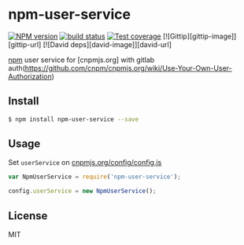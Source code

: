 npm-user-service
=======

[![NPM version][npm-image]][npm-url]
[![build status][travis-image]][travis-url]
[![Test coverage][coveralls-image]][coveralls-url]
[![Gittip][gittip-image]][gittip-url]
[![David deps][david-image]][david-url]

[npm-image]: https://img.shields.io/npm/v/npm-user-service.svg?style=flat
[npm-url]: https://npmjs.org/package/npm-user-service
[travis-image]: https://img.shields.io/travis/cnpm/npm-user-service.svg?style=flat
[travis-url]: https://travis-ci.org/cnpm/npm-user-service
[coveralls-image]: https://img.shields.io/coveralls/cnpm/npm-user-service.svg?style=flat
[coveralls-url]: https://coveralls.io/r/cnpm/npm-user-service?branch=master


[npm] user service for [cnpmjs.org] with gitlab auth(https://github.com/cnpm/cnpmjs.org/wiki/Use-Your-Own-User-Authorization)

## Install

```bash
$ npm install npm-user-service --save
```

## Usage

Set `userService` on [cnpmjs.org/config/config.js](https://github.com/cnpm/cnpmjs.org/blob/master/config/index.js)

```js
var NpmUserService = require('npm-user-service');

config.userService = new NpmUserService();
```

## License

MIT


[npm]: https://npmjs.org
